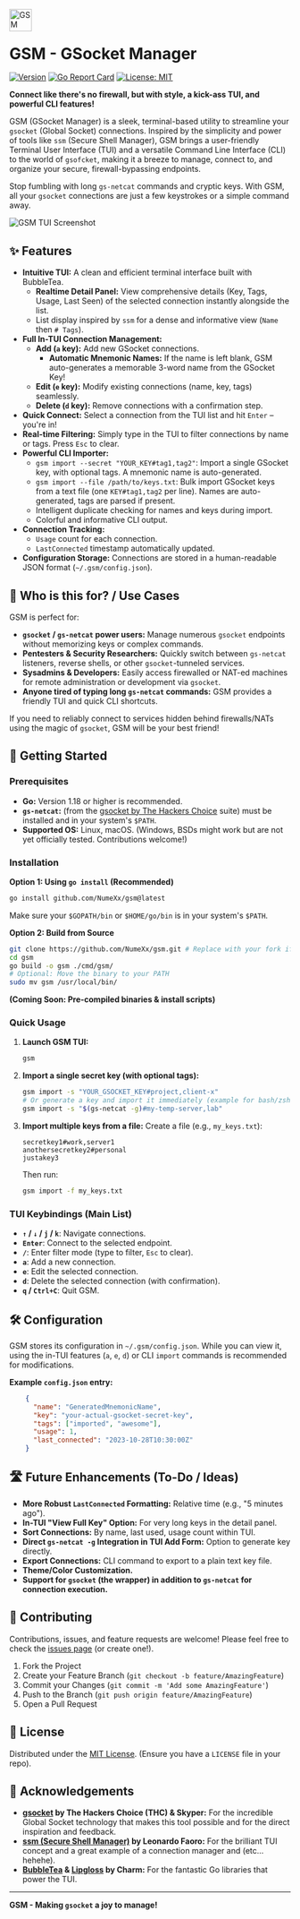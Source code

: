 <p align="left">
  <img src="assets/img/gsm-logo.png" alt="GSM Logo" width="40" style="vertical-align: middle; margin-right: 8px;">
  <h3><strong style="font-size: 28px;">GSM - GSocket Manager</strong></h3>
</p>

[![Version](https://img.shields.io/badge/version-v0.3.0-blue)](CHANGELOG.md) [![Go Report Card](https://goreportcard.com/badge/github.com/NumeXx/gsm)](https://goreportcard.com/report/github.com/NumeXx/gsm) [![License: MIT](https://img.shields.io/badge/License-MIT-yellow.svg)](https://opensource.org/licenses/MIT)

**Connect like there's no firewall, but with style, a kick-ass TUI, and powerful CLI features!**

GSM (GSocket Manager) is a sleek, terminal-based utility to streamline your `gsocket` (Global Socket) connections. Inspired by the simplicity and power of tools like `ssm` (Secure Shell Manager), GSM brings a user-friendly Terminal User Interface (TUI) and a versatile Command Line Interface (CLI) to the world of `gsofcket`, making it a breeze to manage, connect to, and organize your secure, firewall-bypassing endpoints.

Stop fumbling with long `gs-netcat` commands and cryptic keys. With GSM, all your `gsocket` connections are just a few keystrokes or a simple command away.

![GSM TUI Screenshot](assets/img/some.png)

## ✨ Features

*   **Intuitive TUI:** A clean and efficient terminal interface built with BubbleTea.
    *   **Realtime Detail Panel:** View comprehensive details (Key, Tags, Usage, Last Seen) of the selected connection instantly alongside the list.
    *   List display inspired by `ssm` for a dense and informative view (`Name` then `# Tags`).
*   **Full In-TUI Connection Management:**
    *   **Add (`a` key):** Add new GSocket connections. 
        *   **Automatic Mnemonic Names:** If the name is left blank, GSM auto-generates a memorable 3-word name from the GSocket Key!
    *   **Edit (`e` key):** Modify existing connections (name, key, tags) seamlessly.
    *   **Delete (`d` key):** Remove connections with a confirmation step.
*   **Quick Connect:** Select a connection from the TUI list and hit `Enter` – you're in!
*   **Real-time Filtering:** Simply type in the TUI to filter connections by name or tags. Press `Esc` to clear.
*   **Powerful CLI Importer:**
    *   `gsm import --secret "YOUR_KEY#tag1,tag2"`: Import a single GSocket key, with optional tags. A mnemonic name is auto-generated.
    *   `gsm import --file /path/to/keys.txt`: Bulk import GSocket keys from a text file (one `KEY#tag1,tag2` per line). Names are auto-generated, tags are parsed if present.
    *   Intelligent duplicate checking for names and keys during import.
    *   Colorful and informative CLI output.
*   **Connection Tracking:** 
    *   `Usage` count for each connection.
    *   `LastConnected` timestamp automatically updated.
*   **Configuration Storage:** Connections are stored in a human-readable JSON format (`~/.gsm/config.json`).

## 🎯 Who is this for? / Use Cases

GSM is perfect for:

*   **`gsocket` / `gs-netcat` power users:** Manage numerous `gsocket` endpoints without memorizing keys or complex commands.
*   **Pentesters & Security Researchers:** Quickly switch between `gs-netcat` listeners, reverse shells, or other `gsocket`-tunneled services.
*   **Sysadmins & Developers:** Easily access firewalled or NAT-ed machines for remote administration or development via `gsocket`.
*   **Anyone tired of typing long `gs-netcat` commands:** GSM provides a friendly TUI and quick CLI shortcuts.

If you need to reliably connect to services hidden behind firewalls/NATs using the magic of `gsocket`, GSM will be your best friend!

## 🚀 Getting Started

### Prerequisites

*   **Go:** Version 1.18 or higher is recommended.
*   **`gs-netcat`:** (from the [gsocket by The Hackers Choice](https://github.com/hackerschoice/gsocket) suite) must be installed and in your system's `$PATH`.
*   **Supported OS:** Linux, macOS. (Windows, BSDs might work but are not yet officially tested. Contributions welcome!)

### Installation

**Option 1: Using `go install` (Recommended)**

```bash
go install github.com/NumeXx/gsm@latest
```
Make sure your `$GOPATH/bin` or `$HOME/go/bin` is in your system's `$PATH`.

**Option 2: Build from Source**

```bash
git clone https://github.com/NumeXx/gsm.git # Replace with your fork if you prefer
cd gsm
go build -o gsm ./cmd/gsm/
# Optional: Move the binary to your PATH
sudo mv gsm /usr/local/bin/
```

**(Coming Soon: Pre-compiled binaries & install scripts)**

### Quick Usage

1.  **Launch GSM TUI:**
    ```bash
    gsm
    ```
2.  **Import a single secret key (with optional tags):**
    ```bash
    gsm import -s "YOUR_GSOCKET_KEY#project,client-x"
    # Or generate a key and import it immediately (example for bash/zsh)
    gsm import -s "$(gs-netcat -g)#my-temp-server,lab"
    ```
3.  **Import multiple keys from a file:**
    Create a file (e.g., `my_keys.txt`):
    ```
    secretkey1#work,server1
    anothersecretkey2#personal
    justakey3
    ```
    Then run:
    ```bash
    gsm import -f my_keys.txt
    ```

### TUI Keybindings (Main List)

*   **`↑` / `↓` / `j` / `k`**: Navigate connections.
*   **`Enter`**: Connect to the selected endpoint.
*   **`/`**: Enter filter mode (type to filter, `Esc` to clear).
*   **`a`**: Add a new connection.
*   **`e`**: Edit the selected connection.
*   **`d`**: Delete the selected connection (with confirmation).
*   **`q` / `Ctrl+C`**: Quit GSM.

## 🛠️ Configuration

GSM stores its configuration in `~/.gsm/config.json`. While you can view it, using the in-TUI features (`a`, `e`, `d`) or CLI `import` commands is recommended for modifications.

**Example `config.json` entry:**
```json
    {
      "name": "GeneratedMnemonicName",
      "key": "your-actual-gsocket-secret-key",
      "tags": ["imported", "awesome"],
      "usage": 1,
      "last_connected": "2023-10-28T10:30:00Z"
    }
```

## 🛣️ Future Enhancements (To-Do / Ideas)

*   **More Robust `LastConnected` Formatting:** Relative time (e.g., "5 minutes ago").
*   **In-TUI "View Full Key" Option:** For very long keys in the detail panel.
*   **Sort Connections:** By name, last used, usage count within TUI.
*   **Direct `gs-netcat -g` Integration in TUI Add Form:** Option to generate key directly.
*   **Export Connections:** CLI command to export to a plain text key file.
*   **Theme/Color Customization.**
*   **Support for `gsocket` (the wrapper) in addition to `gs-netcat` for connection execution.**

## 🤝 Contributing

Contributions, issues, and feature requests are welcome! Please feel free to check the [issues page](https://github.com/NumeXx/gsm/issues) (or create one!).

1.  Fork the Project
2.  Create your Feature Branch (`git checkout -b feature/AmazingFeature`)
3.  Commit your Changes (`git commit -m 'Add some AmazingFeature'`)
4.  Push to the Branch (`git push origin feature/AmazingFeature`)
5.  Open a Pull Request

## 📜 License

Distributed under the [MIT License](LICENSE). (Ensure you have a `LICENSE` file in your repo).

## 🙏 Acknowledgements

*   **[gsocket](https://github.com/hackerschoice/gsocket) by The Hackers Choice (THC) & Skyper:** For the incredible Global Socket technology that makes this tool possible and for the direct inspiration and feedback.
*   **[ssm (Secure Shell Manager)](https://github.com/lfaoro/ssm) by Leonardo Faoro:** For the brilliant TUI concept and a great example of a connection manager and (etc... hehehe).
*   **[BubbleTea](https://github.com/charmbracelet/bubbletea) & [Lipgloss](https://github.com/charmbracelet/lipgloss) by Charm:** For the fantastic Go libraries that power the TUI.

---
**GSM - Making `gsocket` a joy to manage!**